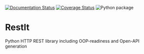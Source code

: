 [![Documentation Status](https://readthedocs.org/projects/restit/badge/?version=latest)](https://restit.readthedocs.io/en/latest/?badge=latest)
[![Coverage Status](https://coveralls.io/repos/github/Rollmops/restit/badge.svg?branch=master)](https://coveralls.io/github/Rollmops/restit?branch=master)
![Python package](https://github.com/Rollmops/restit/workflows/Python%20package/badge.svg)

# RestIt
Python HTTP REST library including OOP-readiness and Open-API generation
